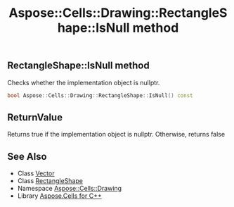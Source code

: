 ﻿---
title: Aspose::Cells::Drawing::RectangleShape::IsNull method
linktitle: IsNull
second_title: Aspose.Cells for C++ API Reference
description: 'Aspose::Cells::Drawing::RectangleShape::IsNull method. Checks whether the implementation object is nullptr in C++.'
type: docs
weight: 500
url: /cpp/aspose.cells.drawing/rectangleshape/isnull/
---
## RectangleShape::IsNull method


Checks whether the implementation object is nullptr.

```cpp
bool Aspose::Cells::Drawing::RectangleShape::IsNull() const
```


## ReturnValue

Returns true if the implementation object is nullptr. Otherwise, returns false

## See Also

* Class [Vector](../../../aspose.cells/vector/)
* Class [RectangleShape](../)
* Namespace [Aspose::Cells::Drawing](../../)
* Library [Aspose.Cells for C++](../../../)
